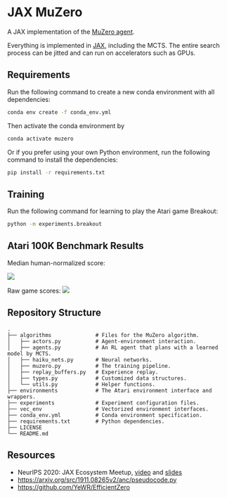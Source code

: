 # JAX MuZero
A JAX implementation of the [MuZero agent](https://www.nature.com/articles/s41586-020-03051-4.pdf).

Everything is implemented in [JAX](https://github.com/google/jax), including the MCTS. The entire search process can be jitted and can run on accelerators such as GPUs.

## Requirements
Run the following command to create a new conda environment with all dependencies:
```bash
conda env create -f conda_env.yml
```
Then activate the conda environment by
```bash
conda activate muzero
```
Or if you prefer using your own Python environment, run the following command to install the dependencies:
```bash
pip install -r requirements.txt
```


## Training
Run the following command for learning to play the Atari game Breakout:
```bash
python -m experiments.breakout
```


## Atari 100K Benchmark Results
Median human-normalized score:

![](https://github.com/Hwhitetooth/jax_muzero/blob/main/images/atari26_median_human.png)

Raw game scores:
![](https://github.com/Hwhitetooth/jax_muzero/blob/main/images/atari26_score.png)


## Repository Structure
```
.
├── algorithms              # Files for the MuZero algorithm.
│   ├── actors.py           # Agent-environment interaction.
│   ├── agents.py           # An RL agent that plans with a learned model by MCTS.
│   ├── haiku_nets.py       # Neural networks.
│   ├── muzero.py           # The training pipeline.
│   ├── replay_buffers.py   # Experience replay.
│   ├── types.py            # Customized data structures.
│   └── utils.py            # Helper functions.
├── environments            # The Atari environment interface and wrappers.
├── experiments             # Experiment configuration files.
├── vec_env                 # Vectorized environment interfaces.
├── conda_env.yml           # Conda environment specification.
├── requirements.txt        # Python dependencies.
├── LICENSE
└── README.md
```


## Resources
* NeurIPS 2020: JAX Ecosystem Meetup, [video](https://www.youtube.com/watch?v=iDxJxIyzSiM) and [slides](https://storage.googleapis.com/deepmind-media/Jax/NeurIPS%20outreach%20session.pdf)
* https://arxiv.org/src/1911.08265v2/anc/pseudocode.py
* https://github.com/YeWR/EfficientZero
